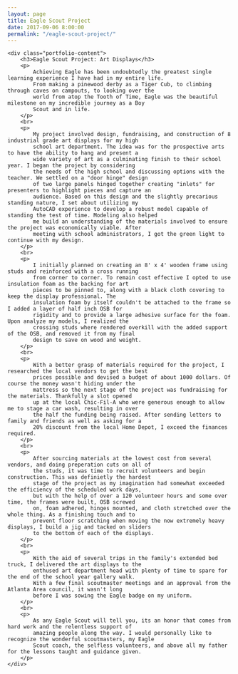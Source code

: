 ```yaml
---
layout: page
title: Eagle Scout Project
date: 2017-09-06 8:00:00
permalink: "/eagle-scout-project/"
---
```


<section class="portfolio-page" style="background-image: url(/assets/img/portfolio/eagle-scout-project/display.jpg);">

    <div class="portfolio-content">
        <h3>Eagle Scout Project: Art Displays</h3>
        <p>
            Achieving Eagle has been undoubtedly the greatest single learning experience I have had in my entire life.
            From making a pinewood derby as a Tiger Cub, to climbing through caves on campouts, to looking over the
            world from atop the Tooth of Time, Eagle was the beautiful milestone on my incredible journey as a Boy
            Scout and in life.
        </p>
        <br>
        <p>
            My project involved design, fundraising, and construction of 8 industrial grade art displays for my high
            school art department. The idea was for the prospective arts to have the ability to hang and present a
            wide variety of art as a culminating finish to their school year. I began the project by considering
            the needs of the high school and discussing options with the teacher. We settled on a "door hinge" design
            of two large panels hinged together creating "inlets" for presenters to highlight pieces and capture an
            audience. Based on this design and the slightly precarious standing nature, I set about utilizing my
            AutoCAD experience to develop a robust model capable of standing the test of time. Modeling also helped
            me build an understanding of the materials involved to ensure the project was economically viable. After
            meeting with school administrators, I got the green light to continue with my design.
        </p>
        <br>
        <p>
            I initially planned on creating an 8' x 4' wooden frame using studs and reinforced with a cross running
            from corner to corner. To remain cost effective I opted to use insulation foam as the backing for art
            pieces to be pinned to, along with a black cloth covering to keep the display professional. The
            insulation foam by itself couldn't be attached to the frame so I added a layer of half inch OSB for
            rigidity and to provide a large adhesive surface for the foam. Upon analyze my models, I realized the
            crossing studs where rendered overkill with the added support of the OSB, and removed it from my final
            design to save on wood and weight.
        </p>
        <br>
        <p>
            With a better grasp of materials required for the project, I researched the local vendors to get the best
            prices possible and devised a budget of about 1000 dollars. Of course the money wasn't hiding under the
            mattress so the next stage of the project was fundraising for the materials. Thankfully a slot opened
            up at the local Chic-Fil-A who were generous enough to allow me to stage a car wash, resulting in over
            the half the funding being raised. After sending letters to family and friends as well as asking for a
            20% discount from the local Home Depot, I exceed the finances required.
        </p>
        <br>
        <p>
            After sourcing materials at the lowest cost from several vendors, and doing preperation cuts on all of
            the studs, it was time to recruit volunteers and begin construction. This was definietly the hardest
            stage of the project as my imagination had somewhat exceeded the efficiency of the scheduled work days,
            but with the help of over a 120 volunteer hours and some over time, the frames were built, OSB screwed
            on, foam adhered, hinges mounted, and cloth stretched over the whole thing. As a finishing touch and to
            prevent floor scratching when moving the now extremely heavy displays, I build a jig and tacked on sliders
            to the bottom of each of the displays.
        </p>
        <br>
        <p>
            With the aid of several trips in the family's extended bed truck, I delivered the art displays to the
            enthused art department head with plenty of time to spare for the end of the school year gallery walk.
            With a few final scoutmaster meetings and an approval from the Atlanta Area council, it wasn't long
            before I was sowing the Eagle badge on my uniform.
        </p>
        <br>
        <p>
            As any Eagle Scout will tell you, its an honor that comes from hard work and the relentless support of
            amazing people along the way. I would personally like to recognize the wonderful scoutmasters, my Eagle
            Scout coach, the selfless volunteers, and above all my father for the lessons taught and guidance given.
        </p>
    </div>

</section>